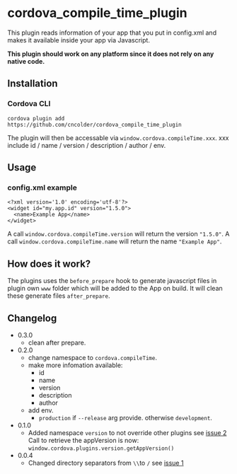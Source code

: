 cordova_compile_time_plugin
==========================

This plugin reads information of your app that you put in config.xml and makes it available inside your app via Javascript. 

**This plugin should work on any platform since it does not rely on any native code.**

## Installation
### Cordova CLI
```
cordova plugin add https://github.com/cncolder/cordova_compile_time_plugin
```
The plugin will then be accessable via `window.cordova.compileTime.xxx`. xxx include id / name / version / description / author / env.

## Usage
### config.xml example
```
<?xml version='1.0' encoding='utf-8'?>
<widget id="my.app.id" version="1.5.0">
  <name>Example App</name>
</widget>

```
A call `window.cordova.compileTime.version` will return the version `"1.5.0"`.
A call `window.cordova.compileTime.name` will return the name `"Example App"`.

## How does it work?
The plugins uses the `before_prepare` hook to generate javascript files in plugin own `www` folder which will be added to the App on build. It will clean these generate files `after_prepare`.

## Changelog

* 0.3.0
  * clean after prepare.
* 0.2.0
  * change namespace to `cordova.compileTime`.
  * make more infomation available:
    * id
    * name
    * version
    * description
    * author
  * add env.
    * `production` if `--release` arg provide. otherwise `development`.
* 0.1.0
  * Added namespace `version` to not override other plugins see [issue 2](https://github.com/Binarypark/cordova_app_version_plugin/issues/2) <br/> Call to retrieve the appVersion is now: `window.cordova.plugins.version.getAppVersion()`
* 0.0.4
  * Changed directory separators from `\\`to `/` see [issue 1](https://github.com/Binarypark/cordova_app_version_plugin/issues/1)
